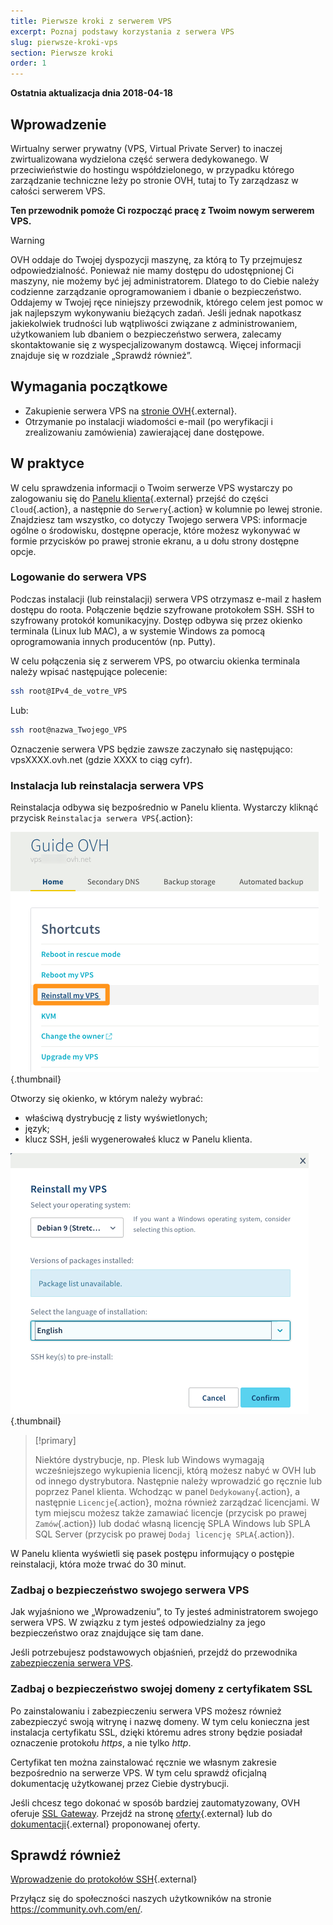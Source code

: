```yaml
---
title: Pierwsze kroki z serwerem VPS
excerpt: Poznaj podstawy korzystania z serwera VPS
slug: pierwsze-kroki-vps
section: Pierwsze kroki
order: 1
---
```


**Ostatnia aktualizacja dnia 2018-04-18**
 
## Wprowadzenie

Wirtualny serwer prywatny (VPS, Virtual Private Server) to inaczej zwirtualizowana wydzielona część serwera dedykowanego. W przeciwieństwie do hostingu współdzielonego, w przypadku którego zarządzanie techniczne leży po stronie OVH, tutaj to Ty zarządzasz w całości serwerem VPS.

**Ten przewodnik pomoże Ci rozpocząć pracę z Twoim nowym serwerem VPS.**

> [!warning]
>
> OVH oddaje do Twojej dyspozycji maszynę, za którą to Ty przejmujesz odpowiedzialność. Ponieważ nie mamy dostępu do udostępnionej Ci maszyny, nie możemy być jej administratorem. Dlatego to do Ciebie należy codzienne  zarządzanie oprogramowaniem i dbanie o bezpieczeństwo. Oddajemy w Twojej ręce niniejszy przewodnik, którego celem jest pomoc w jak najlepszym wykonywaniu bieżących zadań. Jeśli jednak napotkasz jakiekolwiek trudności lub wątpliwości związane z administrowaniem, użytkowaniem lub dbaniem o bezpieczeństwo serwera, zalecamy skontaktowanie się z wyspecjalizowanym dostawcą. Więcej informacji znajduje się w rozdziale „Sprawdź również”.
> 

## Wymagania początkowe

- Zakupienie serwera VPS na [stronie OVH](https://www.ovh.pl/vps/){.external}.
- Otrzymanie po instalacji wiadomości e-mail (po weryfikacji i zrealizowaniu zamówienia) zawierającej dane dostępowe.

## W praktyce

W celu sprawdzenia informacji o Twoim serwerze VPS wystarczy po zalogowaniu się do [Panelu klienta](https://www.ovh.com/auth/?action=gotomanager){.external} przejść do części `Cloud`{.action}, a następnie do `Serwery`{.action} w kolumnie po lewej stronie. Znajdziesz tam wszystko, co dotyczy Twojego serwera VPS: informacje ogólne o środowisku, dostępne operacje, które możesz wykonywać w formie przycisków po prawej stronie ekranu, a u dołu strony dostępne opcje.

### Logowanie do serwera VPS

Podczas instalacji (lub reinstalacji) serwera VPS otrzymasz e-mail z hasłem dostępu do roota. Połączenie będzie szyfrowane protokołem SSH. SSH to szyfrowany protokół komunikacyjny. Dostęp odbywa się przez okienko terminala (Linux lub MAC), a  w systemie Windows za pomocą oprogramowania innych producentów (np. Putty).

W celu połączenia się z serwerem VPS, po otwarciu okienka terminala należy wpisać następujące polecenie:

```sh
ssh root@IPv4_de_votre_VPS
```

Lub:

```sh
ssh root@nazwa_Twojego_VPS
```

Oznaczenie serwera VPS będzie zawsze zaczynało się następująco: vpsXXXX.ovh.net (gdzie XXXX to ciąg cyfr).

### Instalacja lub reinstalacja serwera VPS

Reinstalacja odbywa się bezpośrednio w Panelu klienta. Wystarczy kliknąć przycisk `Reinstalacja serwera VPS`{.action}:

![Reinstalacja serwera VPS](images/reinstall_manager.png){.thumbnail}

Otworzy się okienko, w którym należy wybrać:

- właściwą dystrybucję z listy wyświetlonych;
- język;
- klucz SSH, jeśli wygenerowałeś klucz w Panelu klienta.

![Menu wyboru dla reinstalacji](images/reinstall_menu.png){.thumbnail}

> [!primary]
>
> Niektóre dystrybucje, np. Plesk lub Windows wymagają wcześniejszego wykupienia licencji, którą możesz nabyć w OVH lub od innego dystrybutora. Następnie należy wprowadzić go ręcznie lub poprzez Panel klienta. Wchodząc w panel `Dedykowany`{.action}, a następnie `Licencje`{.action}, można również zarządzać licencjami.
> W tym miejscu możesz także zamawiać licencje (przycisk po prawej `Zamów`{.action}) lub dodać własną licencję SPLA Windows lub SPLA SQL Server (przycisk po prawej `Dodaj licencję SPLA`{.action}).
> 

W Panelu klienta wyświetli się pasek postępu informujący o postępie reinstalacji, która może trwać do 30 minut.

### Zadbaj o bezpieczeństwo swojego serwera VPS

Jak wyjaśniono we „Wprowadzeniu”, to Ty jesteś administratorem swojego serwera VPS. W związku z tym jesteś odpowiedzialny za jego bezpieczeństwo oraz znajdujące się tam dane.

Jeśli potrzebujesz podstawowych objaśnień, przejdź do przewodnika [zabezpieczenia serwera VPS](https://docs.ovh.com/pl/vps/porady-zabezpieczenie-vps/).

### Zadbaj o bezpieczeństwo swojej domeny z certyfikatem SSL

Po zainstalowaniu i zabezpieczeniu serwera VPS możesz również zabezpieczyć swoją witrynę i nazwę domeny. W tym celu konieczna jest instalacja certyfikatu SSL, dzięki któremu adres strony będzie posiadał oznaczenie protokołu *https*, a nie tylko *http*.

Certyfikat ten można zainstalować ręcznie we własnym zakresie bezpośrednio na serwerze VPS. W tym celu sprawdź oficjalną dokumentację użytkowanej przez Ciebie dystrybucji.

Jeśli chcesz tego dokonać w sposób bardziej zautomatyzowany, OVH oferuje [SSL Gateway](https://www.ovh.pl/ssl-gateway/). Przejdź na stronę [oferty](https://www.ovh.pl/ssl-gateway/){.external} lub do [dokumentacji](https://docs.ovh.com/pl/ssl-gateway/korzystanie-ssl-gateway/){.external} proponowanej oferty.

## Sprawdź również

[Wprowadzenie do protokołów SSH](https://docs.ovh.com/pl/dedicated/ssh-wprowadzenie/){.external}

Przyłącz się do społeczności naszych użytkowników na stronie <https://community.ovh.com/en/>.